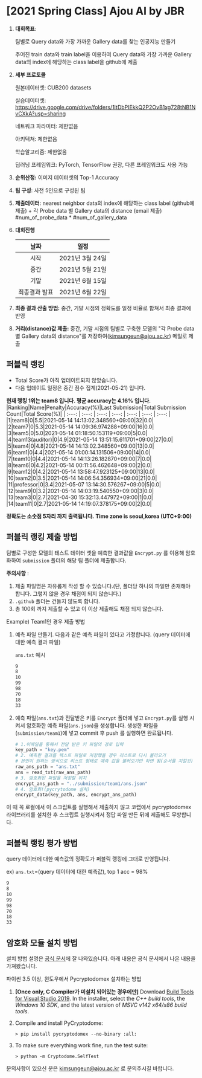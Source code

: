 # [2021 Spring Class] Ajou AI by JBR
1. **대회목표**: 
   
   팀별로 Query data와 가장 가까운 Gallery data를 찾는 인공지능 만들기
   
   주어진 train data와 train label을 이용하여 Query data와 가장 가까운 Gallery data의 index에 해당하는 class label을 github에 제출

2. **세부 프로토콜**

   원본데이터셋: CUB200 datasets

   실습데이터셋: https://drive.google.com/drive/folders/1ItDbPIEkkQ2P2OvB1xg728tNB1NvCXkA?usp=sharing
   
   네트워크 파라미터: 제한없음

   아키텍쳐: 제한없음

   학습알고리즘: 제한없음

   딥러닝 프레임워크: PyTorch, TensorFlow 권장, 다른 프레임워크도 사용 가능

3. **순위산정:** 이미지 데이터셋의 Top-1 Accuracy

4. **팀 구성**: 사전 5인으로 구성된 팀

5. **제출데이터**: nearest neighbor data의 index에 해당하는 class label (github에 제출) + 각 Probe data 별 Gallery data의 distance (email 제출) #num_of_probe_data * #num_of_gallery_data

6. **대회진행**

   |     날짜      |      일정       |
   | :-----------: | :-------------: |
   |     시작      | 2021년 3월 24일 |
   |     중간      | 2021년 5월 21일 |
   |     기말      | 2021년 6월 15일 |
   | 최종결과 발표 | 2021년 6월 22일 |

7. **최종 결과 산출 방법:** 중간, 기말 시점의 정확도를 일정 비율로 합쳐서 최종 결과에 반영

8. **거리(distance)값 제출:** 중간, 기말 시점의 팀별로 구축한 모델의 "각 Probe data 별 Gallery data의 distance"를 저장하여(kimsungeun@ajou.ac.kr) 메일로 제출

## 퍼블릭 랭킹

  
- Total Score가 아직 업데이트되지 않았습니다. 
 - 다음 업데이트 일정은 중간 점수 집계(2021-05-21) 입니다.
  
**현재 랭킹 1위는 team8 입니다. 평균 accuracy는 4.16% 입니다.**
|Ranking|Name|Penalty|Accuracy(%)|Last Submission|Total Submission Count|Total Score(%)|
| :---: | :---: | :---: | :---: | :---: | :---: | :---: |
|1|team8|0|5.5|2021-05-14 14:13:02.348560+09:00|32|0.0|
|2|team7|0|5.3|2021-05-14 14:09:36.974288+09:00|16|0.0|
|3|team5|0|5.0|2021-05-14 01:18:50.153119+09:00|5|0.0|
|4|team13(auditor)|0|4.9|2021-05-14 13:51:15.611701+09:00|27|0.0|
|5|team4|0|4.8|2021-05-14 14:13:02.348560+09:00|13|0.0|
|6|team1|0|4.4|2021-05-14 01:00:14.131506+09:00|14|0.0|
|7|team10|0|4.4|2021-05-14 14:13:26.182870+09:00|7|0.0|
|8|team6|0|4.2|2021-05-14 00:11:56.462648+09:00|2|0.0|
|9|team12|0|4.2|2021-05-14 13:58:47.923125+09:00|13|0.0|
|10|team2|0|3.5|2021-05-14 14:06:54.356934+09:00|21|0.0|
|11|professor|0|3.4|2021-05-07 13:14:30.576267+09:00|5|0.0|
|12|team9|0|3.2|2021-05-14 14:03:19.540550+09:00|3|0.0|
|13|team3|0|2.7|2021-04-30 15:32:13.447972+09:00|1|0.0|
|14|team11|0|2.7|2021-05-14 14:19:07.378175+09:00|2|0.0|


**정확도는 소숫점 5자리 까지 출력됩니다.**
**Time zone is seoul,korea (UTC+9:00)**
## 퍼블릭 랭킹 제출 방법

팀별로 구성한 모델의 테스트 데이터 셋을 예측한 결과값을 `Encrypt.py` 를 이용해 암호화하여 `submission` 폴더의 해당 팀 폴더에 제출합니다.

**주의사항** : 

1. 제출 파일명은 자유롭게 작성 할 수 있습니다.(단, 폴더당 하나의 파일만 존재해야 합니다. 그렇지 않을 경우 채점이 되지 않습니다.)
2. `.github` 폴더는 건들지 않도록 합니다.
3. 총 100회 까지 제출할 수 있고 이 이상 제출해도 채점 되지 않습니다.

Example) Team1인 경우 제출 방법

1. 예측 파일 만들기. 다음과 같은 예측 파일이 있다고 가정합니다. (query 데이터에 대한 예측 결과 파일)

   `ans.txt` 예시

   ```tex
   9
   8
   10
   99
   98
   70
   18
   33
   ```
   
2. 예측 파일(`ans.txt`)과 전달받은 키를 `Encrypt` 폴더에 넣고 `Encrypt.py`를 실행 시켜서 암호화한 예측 파일(`ans.json`)을 생성합니다. 
생성한 파일을 (`submission/team1`)에 넣고 commit 후 push 를 실행하면 완료됩니다.

   ```python
   # 1.이메일을 통해서 전달 받은 키 파일의 경로 입력
   key_path = "key.pem"
   # 2. 예측한 결과를 텍스트 파일로 저장했을 경우 리스트로 다시 불러오기
   # 본인이 원하는 방식으로 리스트 형태로 예측 값을 불러오기만 하면 됨(순서를 지킬것)
   raw_ans_path = "ans.txt"
   ans = read_txt(raw_ans_path)
   # 3. 암호화된 파일을 저장할 위치
   encrypt_ans_path = "../submission/team1/ans.json"
   # 4. 암호화!(pycrytodome 설치)
   encrypt_data(key_path, ans, encrypt_ans_path)
   ```
   

이 때 꼭 로컬에서 이 스크립트를 실행해서 제출하지 않고 코랩에서 pycryptodomex 라이브러리를 설치한 후 스크립트 실행시켜서 정답 파일 만든 뒤에 제출해도 무방합니다.



## 퍼블릭 랭킹 평가 방법

query 데이터에 대한 예측값의 정확도가 퍼블릭 랭킹에 그대로 반영됩니다.

ex) `ans.txt`=(query 데이터에 대한 예측값), top 1 acc = 98%

```tex
9
8
10
99
98
70
18
33
```



## 암호화 모듈 설치 방법

설치 방법 설명은 [공식 문서](https://pycryptodome.readthedocs.io/en/latest/src/installation.html#windows-from-sources-python-3-5-and-newer)에 잘 나와있습니다. 아래 내용은 공식 문서에서 나온 내용을 가져왔습니다. 

파이썬 3.5 이상, 윈도우에서 Pycryptodomex 설치하는 방법

1. **[Once only, C Compiler가 미설치 되어있는 경우에만]** Download [Build Tools for Visual Studio 2019](https://visualstudio.microsoft.com/downloads/#build-tools-for-visual-studio-2019). In the installer, select the *C++ build tools*, the *Windows 10 SDK*, and the latest version of *MSVC v142 x64/x86 build tools*.

2. Compile and install PyCryptodome:

   ```
   > pip install pycryptodomex --no-binary :all:
   ```

3. To make sure everything work fine, run the test suite:

   ```
   > python -m Cryptodome.SelfTest
   ```



문의사항이 있으신 분은 kimsungeun@ajou.ac.kr 로 문의주시길 바랍니다.
